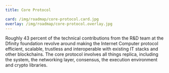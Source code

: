 ```yaml
---
title: Core Protocol

card: /img/roadmap/core-protocol.card.jpg
overlay: /img/roadmap/core-protocol.overlay.jpg
---
```

Roughly 43 percent of the technical contributions from the R&D team at the Dfinity foundation revolve around making the Internet Computer protocol efficient, scalable, trustless and interoperable with existing IT stacks and other blockchains. The core protocol involves all things replica, including the system, the networking layer, consensus, the execution environment and crypto libraries. 
  

